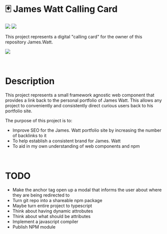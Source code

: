 # 🃏 James Watt Calling Card
![](https://img.shields.io/github/license/Hiccup246/james-watt-calling-card)
![](https://img.shields.io/github/languages/code-size/Hiccup246/james-watt-calling-card)

This project represents a digital "calling card" for the owner of this repository James.Watt.

![](https://i.imgur.com/oZxhK3U.png)

<br>

# Description
This project represents a small framework agnostic web component that provides a link back to the personal portfolio of James Watt. This allows any project to conveniently and consistently direct curious users back to his portfolio site.

The purpose of this project is to:
- Improve SEO for the James. Watt portfolio site by increasing the number of backlinks to it
- To help establish a consistent brand for James. Watt
- To aid in my own understanding of web components and npm

<br>

# TODO
- Make the anchor tag open up a modal that informs the user about where they are being redirected to
- Turn git repo into a shareable npm package
- Maybe turn entire project to typescript
- Think about having dynamic attrobutes
- Think about what should be attributes
- Implement a javascript compiler
- Publish NPM module